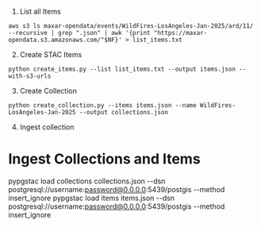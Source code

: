 
1. List all Items

```
aws s3 ls maxar-opendata/events/WildFires-LosAngeles-Jan-2025/ard/11/ --recursive | grep ".json" | awk '{print "https://maxar-opendata.s3.amazonaws.com/"$NF}' > list_items.txt
```

2. Create STAC Items

```
python create_items.py --list list_items.txt --output items.json --with-s3-urls
```

3. Create Collection

```
python create_collection.py --items items.json --name WildFires-LosAngeles-Jan-2025 --output collections.json
```

4. Ingest collection

# Ingest Collections and Items
pypgstac load collections collections.json --dsn postgresql://username:password@0.0.0.0:5439/postgis --method insert_ignore
pypgstac load items items.json --dsn postgresql://username:password@0.0.0.0:5439/postgis --method insert_ignore
```
